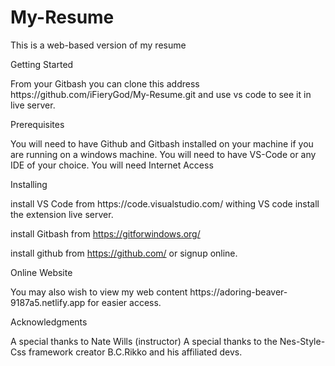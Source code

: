 # My-Resume
This is a web-based version of my resume
<p>Getting Started</p> 
From your Gitbash you can clone this address https://github.com/iFieryGod/My-Resume.git and use vs code to see it in live server.
<p>Prerequisites</p>
You will need to have Github and Gitbash installed on your machine if you are running on a windows machine.
You will need to have VS-Code or any IDE of your choice.
You will need Internet Access
<p>Installing</p>
install VS Code from https://code.visualstudio.com/
withing VS code install the extension live server.

install Gitbash from https://gitforwindows.org/

install github from https://github.com/ or signup online.
<p>Online Website</p>
You may also wish to view my web content https://adoring-beaver-9187a5.netlify.app for easier access.

<p>Acknowledgments</p>

A special thanks to Nate Wills (instructor) A special thanks to the Nes-Style-Css framework creator B.C.Rikko and his affiliated devs.

